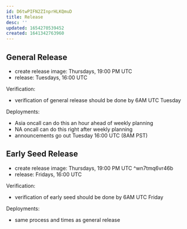 ```yaml
---
id: D6twPIFN2ZInprHLKQmuD
title: Release
desc: ''
updated: 1654270539452
created: 1641342763960
---
```



## General Release
- create release image: Thursdays, 19:00 PM UTC
- release: Tuesdays, 16:00 UTC

Verification:
- verification of general release should be done by 6AM UTC Tuesday

Deployments:
- Asia oncall can do this an hour ahead of weekly planning
- NA oncall can do this right after weekly planning
- announcements go out Tuesday 16:00 UTC (8AM PST)

## Early Seed Release
- create release image: Thursdays, 19:00 PM UTC ^wn7tmq6vr46b
- release: Fridays, 16:00 UTC 

Verification:
- verification of early seed should be done by 6AM UTC Friday 

Deployments:
- same process and times as general release
